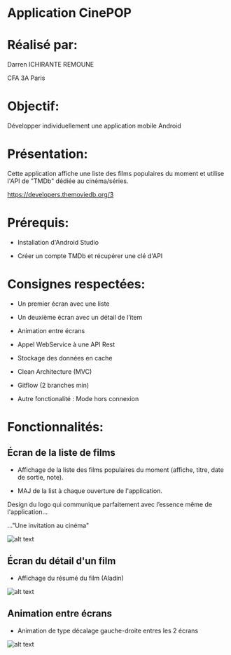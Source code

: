 # Application CinePOP

# Réalisé par:

Darren ICHIRANTE REMOUNE

CFA 3A Paris

# Objectif:

Développer individuellement une application mobile Android

# Présentation:

Cette application affiche une liste des films populaires du moment et utilise l'API de "TMDb" dédiée au cinéma/séries.

https://developers.themoviedb.org/3

# Prérequis:

- Installation d'Android Studio

- Créer un  compte TMDb et récupérer une clé d'API

# Consignes respectées:

- Un premier écran avec une liste 

- Un deuxième écran avec un détail de l’item

- Animation entre écrans

- Appel WebService à une API Rest

- Stockage des données en cache

- Clean Architecture (MVC)

- Gitflow (2 branches min)

- Autre fonctionalité : Mode hors connexion

# Fonctionnalités:

## Écran de la liste de films

- Affichage de la liste des films populaires du moment (affiche, titre, date de sortie, note). 

- MAJ de la list à chaque ouverture de l'application.

Design du logo qui communique parfaitement avec l’essence même de l'application... 

..."Une invitation au cinéma"

![alt text](https://user-images.githubusercontent.com/49784324/59020223-d475f080-8849-11e9-8178-25487f8eb675.gif)

## Écran du détail d'un film

- Affichage du résumé du film (Aladin)

![alt text](https://user-images.githubusercontent.com/49784324/59019155-c3c47b00-8847-11e9-8cb4-968521a834d8.jpg)

## Animation entre écrans

- Animation de type décalage gauche-droite entres les 2 écrans

![alt text](https://user-images.githubusercontent.com/49784324/59013127-83f69700-8839-11e9-9f9c-d6836b712ff4.gif)
